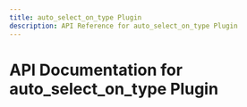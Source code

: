 ```yaml
---
title: auto_select_on_type Plugin
description: API Reference for auto_select_on_type Plugin
---
```

# API Documentation for auto_select_on_type Plugin

        
